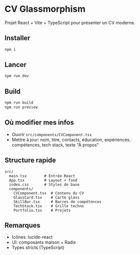 # CV Glassmorphism

Projet React + Vite + TypeScript pour présenter un CV moderne.

## Installer
```bash
npm i
```

## Lancer
```bash
npm run dev
```

## Build
```bash
npm run build
npm run preview
```

## Où modifier mes infos
- Ouvrir `src/components/CVComponent.tsx`
- Mettre à jour: nom, titre, contacts, éducation, expériences, compétences, tech stack, texte "À propos"

## Structure rapide
```
src/
  main.tsx        # Entrée React
  App.tsx         # Layout + fond
  index.css       # Styles de base
  components/
    CVComponent.tsx  # Contenu du CV
    GlassCard.tsx    # Carte glass
    SkillBar.tsx     # Barres de compétences
    TechStack.tsx    # Grille techno
    Portfolio.tsx    # Projets
```

## Remarques
- Icônes: lucide-react
- UI: composants maison + Radix
- Types stricts (TypeScript)
  